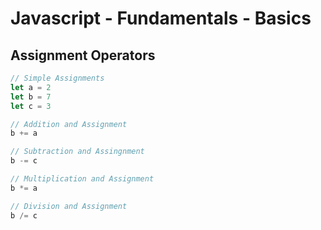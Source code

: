 # Javascript - Fundamentals - Basics

## Assignment Operators


```javascript
// Simple Assignments
let a = 2
let b = 7
let c = 3

// Addition and Assignment
b += a

// Subtraction and Assingnment
b -= c

// Multiplication and Assignment
b *= a

// Division and Assignment
b /= c 
```